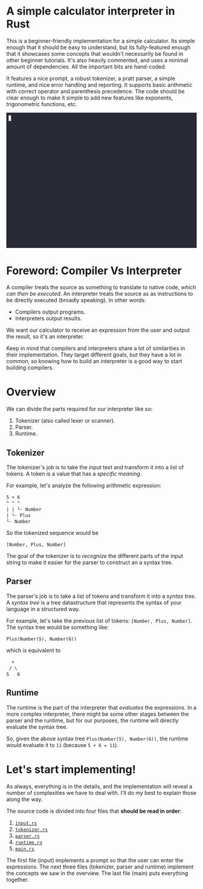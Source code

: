 # A simple calculator interpreter in Rust
This is a beginner-friendly implementation for a simple calculator. Its simple enough that it should be easy to understand, but its fully-featured enough that it showcases some concepts that wouldn't necessarily be found in other beginner tutorials. It's also heavily commented, and uses a minimal amount of dependencies. All the important bits are hand-coded.

It features a nice prompt, a robust tokenizer, a pratt parser, a simple runtime, and nice error handling and reporting. It supports basic arithmetic with correct operator and parenthesis precedence. The code should be clear enough to make it simple to add new features like exponents, trigonometric functions, etc.

![demo](calculator.gif)

# Foreword: Compiler Vs Interpreter
A compiler treats the source as something to translate to native code, *which can then be executed*. An interpreter treats the source as as instructions to be directly executed (broadly speaking). In other words:
* Compilers output programs.
* Interpreters output results.

We want our calculator to receive an expression from the user and output the result, so it's an interpreter. 

Keep in mind that compilers and interpreters share a lot of similarities in their implementation. They target different goals, but they have a lot in common, so knowing how to build an interpreter is a good way to start building compilers.

# Overview
We can divide the parts required for our interpreter like so:
1. Tokenizer (also called lexer or scanner).
2. Parser.
3. Runtime.

## Tokenizer
The tokenizer's job is to take the input text and transform it into a list of tokens. A token is a value that has a *specific meaning*. 

For example, let's analyze the following arithmetic expression:
```
5 + 6
^ ^ ^
| | └- Number
| └- Plus
└- Number
```
So the tokenized sequence would be
```
[Number, Plus, Number]
```

The goal of the tokenizer is to *recognize* the different parts of the input string to make it easier for the parser to construct an a syntax tree.

## Parser
The parser's job is to take a list of tokens and transform it into a *syntax tree*. A *syntax tree* is a tree datastructure that represents the syntax of your language in a structured way.

For example, let's take the previous list of tokens: `[Number, Plus, Number]`. The syntax tree would be something like:
```
Plus(Number(5), Number(6))
```
which is equivalent to
```
  +
 / \
5   6
```

## Runtime
The runtime is the part of the interpreter that *evaluates* the expressions. In a more complex interpreter, there might be some other stages between the parser and the runtime, but for our purposes, the runtime will directly evaluate the syntax tree.

So, given the above syntax tree `Plus(Number(5), Number(6))`, the runtime would evaluate it to `11` (because `5 + 6 = 11`).

# Let's start implementing!
As always, everything is in the details, and the implementation will reveal a number of complexities we have to deal with. I'll do my best to explain those along the way.

The source code is divided into four files that **should be read in order**:
1. [`input.rs`](src/main.rs)
2. [`tokenizer.rs`](src/tokenizer.rs)
3. [`parser.rs`](src/parser.rs)
4. [`runtime.rs`](src/runtime.rs)
5. [`main.rs`](src/main.rs)

The first file (input) implements a prompt so that the user can enter the expressions. The next three files (tokenizer, parser and runtime) implement the concepts we saw in the overview. The last file (main) puts everything together.
